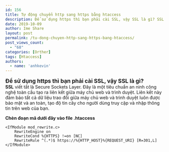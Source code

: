 ```yaml
---
id: 156
title: Tự động chuyển http sang https bằng htaccess
description: Để sử dụng https thì bạn phải cài SSL, vậy SSL là gì? SSL viết tắt là Secure Sockets Layer. Đây là một tiêu chuẩn an ninh công nghệ toàn cầu tạo ra liên kết giữa máy chủ web và trình duyệt.
date: 2019-10-09
author: Ime Share
layout: post
permalink: /tu-dong-chuyen-http-sang-https-bang-htaccess/
post_views_count:
  - "68"
categories: [Orther]
tags: [Htaccess]
authors:
  - name: 'anhkevin'
---
```

**<span style="font-size: 13pt;">Để sử dụng https thì bạn phải cài SSL, vậy SSL là gì?</span>**  
**SSL** viết tắt là Secure Sockets Layer. Đây là một tiêu chuẩn an ninh công nghệ toàn cầu tạo ra liên kết giữa máy chủ web và trình duyệt. Liên kết này đảm bảo tất cả dữ liệu trao đổi giữa máy chủ web và trình duyệt luôn được bảo mật và an toàn, tạo độ tin cây cho người dùng truy cập và nhập thông tin trên web của bạn.

**Chèn đoạn mã dưới đây vào file .htaccess**

```shell
<IfModule mod_rewrite.c>
	RewriteEngine on
	RewriteCond %{HTTPS} !=on [NC]
	RewriteRule ^(.*)$ https://%{HTTP_HOST}%{REQUEST_URI} [R=301,L]
</IfModule>
```